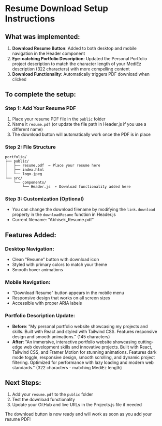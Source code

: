 # Resume Download Setup Instructions

## What was implemented:

1. **Download Resume Button**: Added to both desktop and mobile navigation in the Header component
2. **Eye-catching Portfolio Description**: Updated the Personal Portfolio project description to match the character length of your MediEz description (322 characters) with more compelling content
3. **Download Functionality**: Automatically triggers PDF download when clicked

## To complete the setup:

### Step 1: Add Your Resume PDF
1. Place your resume PDF file in the `public` folder
2. Name it `resume.pdf` (or update the file path in Header.js if you use a different name)
3. The download button will automatically work once the PDF is in place

### Step 2: File Structure
```
portfolio/
├── public/
│   ├── resume.pdf  ← Place your resume here
│   ├── index.html
│   └── logo.jpeg
└── src/
    └── components/
        └── Header.js  ← Download functionality added here
```

### Step 3: Customization (Optional)
- You can change the download filename by modifying the `link.download` property in the `downloadResume` function in Header.js
- Current filename: "Abhisek_Resume.pdf"

## Features Added:

### Desktop Navigation:
- Clean "Resume" button with download icon
- Styled with primary colors to match your theme
- Smooth hover animations

### Mobile Navigation:
- "Download Resume" button appears in the mobile menu
- Responsive design that works on all screen sizes
- Accessible with proper ARIA labels

### Portfolio Description Update:
- **Before**: "My personal portfolio website showcasing my projects and skills. Built with React and styled with Tailwind CSS. Features responsive design and smooth animations." (145 characters)
- **After**: "An immersive, interactive portfolio website showcasing cutting-edge web development skills and innovative projects. Built with React, Tailwind CSS, and Framer Motion for stunning animations. Features dark mode toggle, responsive design, smooth scrolling, and dynamic project filtering. Optimized for performance with lazy loading and modern web standards." (322 characters - matching MediEz length)

## Next Steps:
1. Add your `resume.pdf` to the `public` folder
2. Test the download functionality
3. Update your GitHub and live URLs in the Projects.js file if needed

The download button is now ready and will work as soon as you add your resume PDF!
